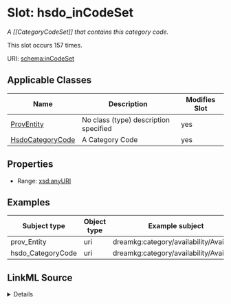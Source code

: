 

# Slot: hsdo_inCodeSet


_A [[CategoryCodeSet]] that contains this category code._






This slot occurs 157 times.


URI: [schema:inCodeSet](http://schema.org/inCodeSet)



<!-- no inheritance hierarchy -->





## Applicable Classes

| Name | Description | Modifies Slot |
| --- | --- | --- |
| [ProvEntity](../classes/ProvEntity.md) | No class (type) description specified |  yes  |
| [HsdoCategoryCode](../classes/HsdoCategoryCode.md) | A Category Code |  yes  |







## Properties

* Range: [xsd:anyURI](http://www.w3.org/2001/XMLSchema#anyURI)






## Examples

| Subject type | Object type | Example subject | Example object | Occurrences |
| --- | --- | --- | --- | --- |
| prov_Entity | uri | dreamkg:category/availability/Available | dreamkg:__CategoryCodeSet_Availability | 157 |
| hsdo_CategoryCode | uri | dreamkg:category/availability/Available | dreamkg:__CategoryCodeSet_Availability | 157 |




## LinkML Source

<details>

```yaml
name: hsdo_inCodeSet
annotations:
  count:
    tag: count
    value: 157
description: A [[CategoryCodeSet]] that contains this category code.
examples:
- object:
    example_object: dreamkg:__CategoryCodeSet_Availability
    example_object_type: uri
    example_predicate: schema:inCodeSet
    example_subject: dreamkg:category/availability/Available
    example_subject_type: prov_Entity
- object:
    example_object: dreamkg:__CategoryCodeSet_Availability
    example_object_type: uri
    example_predicate: schema:inCodeSet
    example_subject: dreamkg:category/availability/Available
    example_subject_type: hsdo_CategoryCode
from_schema: dream-kg
rank: 1000
slot_uri: schema:inCodeSet
alias: hsdo_inCodeSet
domain_of:
- hsdo_CategoryCode
- prov_Entity
range: uri

```
</details>